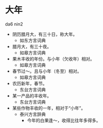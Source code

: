 # 大年
da6 nin2
+ 阴历腊月大，有三十日，称大年。
  * 如东方言词典
+ 腊月大，有三十夜。
  * 如皋方言词典
+ 果木丰收的年份。与小年（欠收年）相对。
  * 如皋方言词典
+ 春节过～。且与小年（冬至）相对。
  * 如皋方言词典
+ 农历新年，春节。
  * 东台方言词典
+ 某一产品的丰收年。
  * 东台方言词典
+ 某些作物丰收的一年，相对于“小年”。
  * 泰兴方言辞典
    - 今年的白果逢～，收得比往年多得多。
